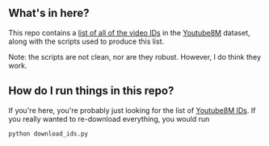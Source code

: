 ## What's in here?

This repo contains a [list of all of the video
IDs](https://github.com/jmhessel/YT8M-ids/blob/master/training_ids.zip)
in the [Youtube8M](https://research.google.com/youtube8m/) dataset,
along with the scripts used to produce this list.

Note: the scripts are not clean, nor are they robust. However, I do
think they work.

## How do I run things in this repo?

If you're here, you're probably just looking for the list of
[Youtube8M
IDs](https://github.com/jmhessel/YT8M-ids/blob/master/training_ids.zip).
If you really wanted to re-download everything, you would run

```
python download_ids.py
```